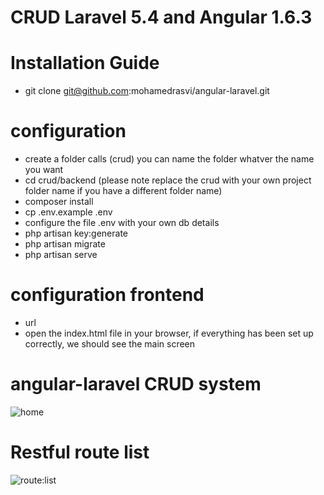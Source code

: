 # CRUD  Laravel 5.4 and Angular 1.6.3

# Installation Guide

* git clone git@github.com:mohamedrasvi/angular-laravel.git 

# configuration

* create a folder calls (crud) you can name the folder whatver the name you want
* cd crud/backend (please note replace the crud with your own project folder name if you have a different folder name)
* composer install
* cp .env.example .env
* configure the file .env with your own db details
* php artisan key:generate
* php artisan migrate
* php artisan serve

# configuration frontend

* url 
* open the index.html file in your browser, if everything has been set up correctly, we should see the main screen


# angular-laravel CRUD system 

<img src="https://cloud.githubusercontent.com/assets/14934318/24580975/efb71420-16e8-11e7-889b-14d3cee32790.jpg" alt="home">

# Restful route list 

<img src="https://cloud.githubusercontent.com/assets/14934318/24581041/271e6eda-16ea-11e7-83f7-01192e919073.PNG" alt="route:list">

